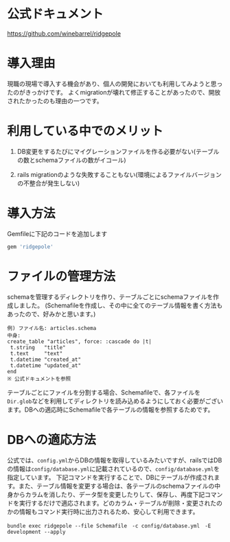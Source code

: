 # 公式ドキュメント
https://github.com/winebarrel/ridgepole

# 導入理由
現職の現場で導入する機会があり、個人の開発においても利用してみようと思ったのがきっかけです。
よくmigrationが壊れて修正することがあったので、開放されたかったのも理由の一つです。

# 利用している中でのメリット
1. DB変更をするたびにマイグレーションファイルを作る必要がない(テーブルの数とschemaファイルの数がイコール)

2. rails migrationのような失敗することもない(環境によるファイルバージョンの不整合が発生しない)

# 導入方法
Gemfileに下記のコードを追加します
```ruby
gem 'ridgepole'
```

# ファイルの管理方法
 schemaを管理するディレクトリを作り、テーブルごとにschemaファイルを作成しました。
 (Schemafileを作成し、その中に全てのテーブル情報を書く方法もあったので、好みかと思います。)
 ```
 例) ファイル名: articles.schema
 中身: 
 create_table "articles", force: :cascade do |t|
  t.string   "title"
  t.text     "text"
  t.datetime "created_at"
  t.datetime "updated_at"
end
※ 公式ドキュメントを参照
```
テーブルごとにファイルを分割する場合、Schemafileで、各ファイルを`Dir.glob`などを利用してディレクトリを読み込めるようにしておく必要がございます。DBへの適応時にSchemafileで各テーブルの情報を参照するためです。

# DBへの適応方法
公式では、`config.yml`からDBの情報を取得しているみたいですが、railsではDBの情報は`config/database.yml`に記載されているので、`config/database.yml`を指定しています。
下記コマンドを実行することで、DBにテーブルが作成されます。また、テーブル情報を変更する場合は、各テーブルのschemaファイルの中身からカラムを消したり、データ型を変更したりして、保存し、再度下記コマンドを実行するだけで適応されます。どのカラム・テーブルが削除・変更されたのかの情報もコマンド実行時に出力されるため、安心して利用できます。
```
bundle exec ridgepole --file Schemafile　-c config/database.yml　-E development --apply
```
